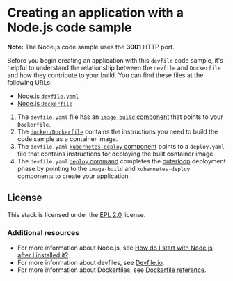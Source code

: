 # Creating an application with a Node.js code sample

**Note:** The Node.js code sample uses the **3001** HTTP port.

Before you begin creating an application with this `devfile` code sample, it's helpful to understand the relationship between the `devfile` and `Dockerfile` and how they contribute to your build. You can find these files at the following URLs:

* [Node.js `devfile.yaml`](./devfile.yaml)
* [Node.js `Dockerfile`](./Dockerfile)

1. The `devfile.yaml` file has an [`image-build` component](./devfile.yaml#LL18C2-L24C28) that points to your `Dockerfile`.
2. The [`docker/Dockerfile`](./Dockerfile) contains the instructions you need to build the code sample as a container image.
3. The `devfile.yaml` [`kubernetes-deploy` component](./devfile.yaml#L25-L36) points to a `deploy.yaml` file that contains instructions for deploying the built container image.
4. The `devfile.yaml` [`deploy` command](./devfile.yaml#L38-L51) completes the [outerloop](https://devfile.io/docs/2.2.0/innerloop-vs-outerloop) deployment phase by pointing to the `image-build` and `kubernetes-deploy` components to create your application.

## License

This stack is licensed under the [EPL 2.0](./LICENSE) license.

### Additional resources
* For more information about Node.js, see [How do I start with Node.js after I installed it?](https://nodejs.org/en/docs/guides/getting-started-guide).
* For more information about devfiles, see [Devfile.io](https://devfile.io/).
* For more information about Dockerfiles, see [Dockerfile reference](https://docs.docker.com/engine/reference/builder/).
